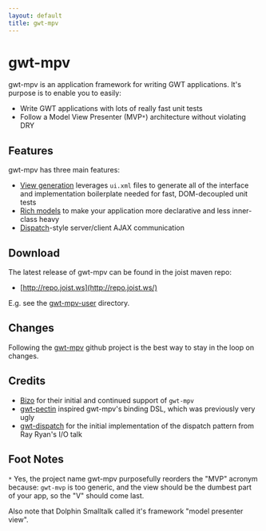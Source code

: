 ```yaml
---
layout: default
title: gwt-mpv
---
```


gwt-mpv
=======

gwt-mpv is an application framework for writing GWT applications. It's purpose is to enable you to easily:

* Write GWT applications with lots of really fast unit tests
* Follow a Model View Presenter (MVP`*`) architecture without violating DRY

Features
--------

gwt-mpv has three main features:

* [View generation](./viewgeneration.html) leverages `ui.xml` files to generate all of the interface and implementation boilerplate needed for fast, DOM-decoupled unit tests
* [Rich models](./richmodels.html) to make your application more declarative and less inner-class heavy
* [Dispatch](./dispatch.html)-style server/client AJAX communication

Download
--------

The latest release of gwt-mpv can be found in the joist maven repo:

* [http://repo.joist.ws](http://repo.joist.ws/)

E.g. see the [gwt-mpv-user](http://repo.joist.ws/org/gwtmpv/gwt-mpv-user/) directory.

Changes
-------

Following the [gwt-mpv](https://github.com/stephenh/gwt-mpv) github project is the best way to stay in the loop on changes.

Credits
-------

* [Bizo](http://www.bizo.com) for their initial and continued support of `gwt-mpv`
* [gwt-pectin](http://code.google.com/p/gwt-pectin/) inspired gwt-mpv's binding DSL, which was previously very ugly
* [gwt-dispatch](http://code.google.com/p/gwt-dispatch/) for the initial implementation of the dispatch pattern from Ray Ryan's I/O talk


Foot Notes
----------

`*` Yes, the project name gwt-mpv purposefully reorders the "MVP" acronym because: `gwt-mvp` is too generic, and the view should be the dumbest part of your app, so the "V" should come last.

Also note that Dolphin Smalltalk called it's framework "model presenter view".



